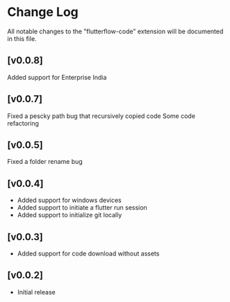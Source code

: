# Change Log

All notable changes to the "flutterflow-code" extension will be documented in this file.

## [v0.0.8]

Added support for Enterprise India

## [v0.0.7]

Fixed a pescky path bug that recursively copied code
Some code refactoring

## [v0.0.5]

Fixed a folder rename bug

## [v0.0.4]

- Added support for windows devices
- Added support to initiate a flutter run session
- Added support to initialize git locally

## [v0.0.3]

- Added support for code download without assets

## [v0.0.2]

- Initial release

